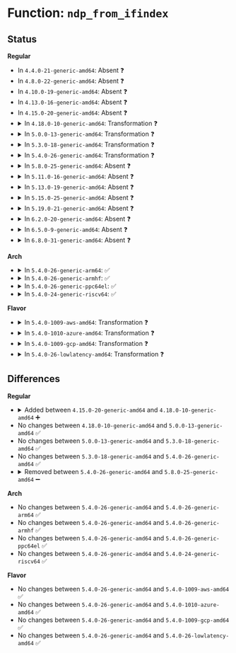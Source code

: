 # Function: <code>ndp_from_ifindex</code>

## Status
<b>Regular</b>
<ul>
<li>
In <code>4.4.0-21-generic-amd64</code>: Absent ❓
</li>
<li>
In <code>4.8.0-22-generic-amd64</code>: Absent ❓
</li>
<li>
In <code>4.10.0-19-generic-amd64</code>: Absent ❓
</li>
<li>
In <code>4.13.0-16-generic-amd64</code>: Absent ❓
</li>
<li>
In <code>4.15.0-20-generic-amd64</code>: Absent ❓
</li>
<li>
<details>
<summary>In <code>4.18.0-10-generic-amd64</code>: Transformation ❓</summary>

```c
struct ncsi_dev_priv * ndp_from_ifindex(struct net * net, u32 ifindex)
```

```json
{
  "name": "ndp_from_ifindex",
  "collision_type": "Unique Static",
  "inline_type": "No",
  "funcs": [
    {
      "addr": 0,
      "name": "ndp_from_ifindex",
      "external": false,
      "loc": "net/ncsi/ncsi-netlink.c:34",
      "file": "net/ncsi/ncsi-netlink.c",
      "inline": "seen, unknown",
      "caller_inline": [],
      "caller_func": [
        "net/ncsi/ncsi-netlink.c:ncsi_clear_interface_nl",
        "net/ncsi/ncsi-netlink.c:ncsi_set_interface_nl",
        "net/ncsi/ncsi-netlink.c:ncsi_pkg_info_all_nl",
        "net/ncsi/ncsi-netlink.c:ncsi_pkg_info_nl"
      ]
    }
  ],
  "symbols": [
    {
      "addr": 18446744071589111840,
      "name": "ndp_from_ifindex",
      "section": ".text",
      "bind": "STB_LOCAL",
      "size": 63
    },
    {
      "addr": 18446744071589114964,
      "name": "ndp_from_ifindex.cold.9",
      "section": ".text",
      "bind": "STB_LOCAL",
      "size": 21
    }
  ]
}
```
</details>
</li>
<li>
<details>
<summary>In <code>5.0.0-13-generic-amd64</code>: Transformation ❓</summary>

```c
struct ncsi_dev_priv * ndp_from_ifindex(struct net * net, u32 ifindex)
```

```json
{
  "name": "ndp_from_ifindex",
  "collision_type": "Unique Static",
  "inline_type": "No",
  "funcs": [
    {
      "addr": 0,
      "name": "ndp_from_ifindex",
      "external": false,
      "loc": "net/ncsi/ncsi-netlink.c:38",
      "file": "net/ncsi/ncsi-netlink.c",
      "inline": "seen, unknown",
      "caller_inline": [],
      "caller_func": [
        "net/ncsi/ncsi-netlink.c:ncsi_set_channel_mask_nl",
        "net/ncsi/ncsi-netlink.c:ncsi_set_package_mask_nl",
        "net/ncsi/ncsi-netlink.c:ncsi_send_cmd_nl",
        "net/ncsi/ncsi-netlink.c:ncsi_clear_interface_nl",
        "net/ncsi/ncsi-netlink.c:ncsi_set_interface_nl",
        "net/ncsi/ncsi-netlink.c:ncsi_pkg_info_all_nl",
        "net/ncsi/ncsi-netlink.c:ncsi_pkg_info_nl"
      ]
    }
  ],
  "symbols": [
    {
      "addr": 18446744071589342848,
      "name": "ndp_from_ifindex",
      "section": ".text",
      "bind": "STB_LOCAL",
      "size": 63
    },
    {
      "addr": 18446744071589348628,
      "name": "ndp_from_ifindex.cold.12",
      "section": ".text",
      "bind": "STB_LOCAL",
      "size": 21
    }
  ]
}
```
</details>
</li>
<li>
<details>
<summary>In <code>5.3.0-18-generic-amd64</code>: Transformation ❓</summary>

```c
struct ncsi_dev_priv * ndp_from_ifindex(struct net * net, u32 ifindex)
```

```json
{
  "name": "ndp_from_ifindex",
  "collision_type": "Unique Static",
  "inline_type": "No",
  "funcs": [
    {
      "addr": 0,
      "name": "ndp_from_ifindex",
      "external": false,
      "loc": "net/ncsi/ncsi-netlink.c:34",
      "file": "net/ncsi/ncsi-netlink.c",
      "inline": "seen, unknown",
      "caller_inline": [],
      "caller_func": [
        "net/ncsi/ncsi-netlink.c:ncsi_set_channel_mask_nl",
        "net/ncsi/ncsi-netlink.c:ncsi_set_package_mask_nl",
        "net/ncsi/ncsi-netlink.c:ncsi_send_cmd_nl",
        "net/ncsi/ncsi-netlink.c:ncsi_clear_interface_nl",
        "net/ncsi/ncsi-netlink.c:ncsi_set_interface_nl",
        "net/ncsi/ncsi-netlink.c:ncsi_pkg_info_all_nl",
        "net/ncsi/ncsi-netlink.c:ncsi_pkg_info_nl"
      ]
    }
  ],
  "symbols": [
    {
      "addr": 18446744071589798336,
      "name": "ndp_from_ifindex",
      "section": ".text",
      "bind": "STB_LOCAL",
      "size": 63
    },
    {
      "addr": 18446744071589803838,
      "name": "ndp_from_ifindex.cold",
      "section": ".text",
      "bind": "STB_LOCAL",
      "size": 22
    }
  ]
}
```
</details>
</li>
<li>
<details>
<summary>In <code>5.4.0-26-generic-amd64</code>: Transformation ❓</summary>

```c
struct ncsi_dev_priv * ndp_from_ifindex(struct net * net, u32 ifindex)
```

```json
{
  "name": "ndp_from_ifindex",
  "collision_type": "Unique Static",
  "inline_type": "No",
  "funcs": [
    {
      "addr": 0,
      "name": "ndp_from_ifindex",
      "external": false,
      "loc": "net/ncsi/ncsi-netlink.c:34",
      "file": "net/ncsi/ncsi-netlink.c",
      "inline": "seen, unknown",
      "caller_inline": [],
      "caller_func": [
        "net/ncsi/ncsi-netlink.c:ncsi_set_channel_mask_nl",
        "net/ncsi/ncsi-netlink.c:ncsi_set_package_mask_nl",
        "net/ncsi/ncsi-netlink.c:ncsi_send_cmd_nl",
        "net/ncsi/ncsi-netlink.c:ncsi_clear_interface_nl",
        "net/ncsi/ncsi-netlink.c:ncsi_set_interface_nl",
        "net/ncsi/ncsi-netlink.c:ncsi_pkg_info_all_nl",
        "net/ncsi/ncsi-netlink.c:ncsi_pkg_info_nl"
      ]
    }
  ],
  "symbols": [
    {
      "addr": 18446744071590021504,
      "name": "ndp_from_ifindex",
      "section": ".text",
      "bind": "STB_LOCAL",
      "size": 63
    },
    {
      "addr": 18446744071590027054,
      "name": "ndp_from_ifindex.cold",
      "section": ".text",
      "bind": "STB_LOCAL",
      "size": 22
    }
  ]
}
```
</details>
</li>
<li>
<details>
<summary>In <code>5.8.0-25-generic-amd64</code>: Absent ❓</summary>

```json
{
  "name": "ndp_from_ifindex",
  "collision_type": "Unique Static",
  "inline_type": "Full",
  "funcs": [
    {
      "addr": 18446744071591056838,
      "name": "ndp_from_ifindex",
      "external": false,
      "loc": "net/ncsi/ncsi-netlink.c:34",
      "file": "net/ncsi/ncsi-netlink.c",
      "inline": "not declared, inlined",
      "caller_inline": [
        "net/ncsi/ncsi-netlink.c:ncsi_set_channel_mask_nl",
        "net/ncsi/ncsi-netlink.c:ncsi_set_package_mask_nl",
        "net/ncsi/ncsi-netlink.c:ncsi_send_cmd_nl",
        "net/ncsi/ncsi-netlink.c:ncsi_clear_interface_nl",
        "net/ncsi/ncsi-netlink.c:ncsi_set_interface_nl",
        "net/ncsi/ncsi-netlink.c:ncsi_pkg_info_all_nl",
        "net/ncsi/ncsi-netlink.c:ncsi_pkg_info_nl"
      ],
      "caller_func": []
    }
  ],
  "symbols": []
}
```
</details>
</li>
<li>
<details>
<summary>In <code>5.11.0-16-generic-amd64</code>: Absent ❓</summary>

```json
{
  "name": "ndp_from_ifindex",
  "collision_type": "Unique Static",
  "inline_type": "Full",
  "funcs": [
    {
      "addr": 18446744071591119516,
      "name": "ndp_from_ifindex",
      "external": false,
      "loc": "net/ncsi/ncsi-netlink.c:34",
      "file": "net/ncsi/ncsi-netlink.c",
      "inline": "not declared, inlined",
      "caller_inline": [
        "net/ncsi/ncsi-netlink.c:ncsi_set_channel_mask_nl",
        "net/ncsi/ncsi-netlink.c:ncsi_set_package_mask_nl",
        "net/ncsi/ncsi-netlink.c:ncsi_send_cmd_nl",
        "net/ncsi/ncsi-netlink.c:ncsi_clear_interface_nl",
        "net/ncsi/ncsi-netlink.c:ncsi_set_interface_nl",
        "net/ncsi/ncsi-netlink.c:ncsi_pkg_info_all_nl",
        "net/ncsi/ncsi-netlink.c:ncsi_pkg_info_nl"
      ],
      "caller_func": []
    }
  ],
  "symbols": []
}
```
</details>
</li>
<li>
<details>
<summary>In <code>5.13.0-19-generic-amd64</code>: Absent ❓</summary>

```json
{
  "name": "ndp_from_ifindex",
  "collision_type": "Unique Static",
  "inline_type": "Full",
  "funcs": [
    {
      "addr": 18446744071591049848,
      "name": "ndp_from_ifindex",
      "external": false,
      "loc": "net/ncsi/ncsi-netlink.c:34",
      "file": "net/ncsi/ncsi-netlink.c",
      "inline": "not declared, inlined",
      "caller_inline": [
        "net/ncsi/ncsi-netlink.c:ncsi_set_channel_mask_nl",
        "net/ncsi/ncsi-netlink.c:ncsi_set_package_mask_nl",
        "net/ncsi/ncsi-netlink.c:ncsi_send_cmd_nl",
        "net/ncsi/ncsi-netlink.c:ncsi_clear_interface_nl",
        "net/ncsi/ncsi-netlink.c:ncsi_set_interface_nl",
        "net/ncsi/ncsi-netlink.c:ncsi_pkg_info_all_nl",
        "net/ncsi/ncsi-netlink.c:ncsi_pkg_info_nl"
      ],
      "caller_func": []
    }
  ],
  "symbols": []
}
```
</details>
</li>
<li>
<details>
<summary>In <code>5.15.0-25-generic-amd64</code>: Absent ❓</summary>

```json
{
  "name": "ndp_from_ifindex",
  "collision_type": "Unique Static",
  "inline_type": "Full",
  "funcs": [
    {
      "addr": 18446744071591891064,
      "name": "ndp_from_ifindex",
      "external": false,
      "loc": "net/ncsi/ncsi-netlink.c:34",
      "file": "net/ncsi/ncsi-netlink.c",
      "inline": "not declared, inlined",
      "caller_inline": [
        "net/ncsi/ncsi-netlink.c:ncsi_set_channel_mask_nl",
        "net/ncsi/ncsi-netlink.c:ncsi_set_package_mask_nl",
        "net/ncsi/ncsi-netlink.c:ncsi_send_cmd_nl",
        "net/ncsi/ncsi-netlink.c:ncsi_clear_interface_nl",
        "net/ncsi/ncsi-netlink.c:ncsi_set_interface_nl",
        "net/ncsi/ncsi-netlink.c:ncsi_pkg_info_all_nl",
        "net/ncsi/ncsi-netlink.c:ncsi_pkg_info_nl"
      ],
      "caller_func": []
    }
  ],
  "symbols": []
}
```
</details>
</li>
<li>
<details>
<summary>In <code>5.19.0-21-generic-amd64</code>: Absent ❓</summary>

```json
{
  "name": "ndp_from_ifindex",
  "collision_type": "Unique Static",
  "inline_type": "Full",
  "funcs": [
    {
      "addr": 18446744071593610341,
      "name": "ndp_from_ifindex",
      "external": false,
      "loc": "net/ncsi/ncsi-netlink.c:34",
      "file": "net/ncsi/ncsi-netlink.c",
      "inline": "not declared, inlined",
      "caller_inline": [
        "net/ncsi/ncsi-netlink.c:ncsi_set_channel_mask_nl",
        "net/ncsi/ncsi-netlink.c:ncsi_set_package_mask_nl",
        "net/ncsi/ncsi-netlink.c:ncsi_send_cmd_nl",
        "net/ncsi/ncsi-netlink.c:ncsi_clear_interface_nl",
        "net/ncsi/ncsi-netlink.c:ncsi_set_interface_nl",
        "net/ncsi/ncsi-netlink.c:ncsi_pkg_info_all_nl",
        "net/ncsi/ncsi-netlink.c:ncsi_pkg_info_nl"
      ],
      "caller_func": []
    }
  ],
  "symbols": []
}
```
</details>
</li>
<li>
<details>
<summary>In <code>6.2.0-20-generic-amd64</code>: Absent ❓</summary>

```json
{
  "name": "ndp_from_ifindex",
  "collision_type": "Unique Static",
  "inline_type": "Full",
  "funcs": [
    {
      "addr": 18446744071595539317,
      "name": "ndp_from_ifindex",
      "external": false,
      "loc": "net/ncsi/ncsi-netlink.c:34",
      "file": "net/ncsi/ncsi-netlink.c",
      "inline": "not declared, inlined",
      "caller_inline": [
        "net/ncsi/ncsi-netlink.c:ncsi_set_channel_mask_nl",
        "net/ncsi/ncsi-netlink.c:ncsi_set_package_mask_nl",
        "net/ncsi/ncsi-netlink.c:ncsi_send_cmd_nl",
        "net/ncsi/ncsi-netlink.c:ncsi_clear_interface_nl",
        "net/ncsi/ncsi-netlink.c:ncsi_set_interface_nl",
        "net/ncsi/ncsi-netlink.c:ncsi_pkg_info_all_nl",
        "net/ncsi/ncsi-netlink.c:ncsi_pkg_info_nl"
      ],
      "caller_func": []
    }
  ],
  "symbols": []
}
```
</details>
</li>
<li>
<details>
<summary>In <code>6.5.0-9-generic-amd64</code>: Absent ❓</summary>

```json
{
  "name": "ndp_from_ifindex",
  "collision_type": "Unique Static",
  "inline_type": "Full",
  "funcs": [
    {
      "addr": 18446744071596047893,
      "name": "ndp_from_ifindex",
      "external": false,
      "loc": "net/ncsi/ncsi-netlink.c:34",
      "file": "net/ncsi/ncsi-netlink.c",
      "inline": "not declared, inlined",
      "caller_inline": [
        "net/ncsi/ncsi-netlink.c:ncsi_set_channel_mask_nl",
        "net/ncsi/ncsi-netlink.c:ncsi_set_package_mask_nl",
        "net/ncsi/ncsi-netlink.c:ncsi_send_cmd_nl",
        "net/ncsi/ncsi-netlink.c:ncsi_clear_interface_nl",
        "net/ncsi/ncsi-netlink.c:ncsi_set_interface_nl",
        "net/ncsi/ncsi-netlink.c:ncsi_pkg_info_all_nl",
        "net/ncsi/ncsi-netlink.c:ncsi_pkg_info_nl"
      ],
      "caller_func": []
    }
  ],
  "symbols": []
}
```
</details>
</li>
<li>
<details>
<summary>In <code>6.8.0-31-generic-amd64</code>: Absent ❓</summary>

```json
{
  "name": "ndp_from_ifindex",
  "collision_type": "Unique Static",
  "inline_type": "Full",
  "funcs": [
    {
      "addr": 18446744071596912789,
      "name": "ndp_from_ifindex",
      "external": false,
      "loc": "net/ncsi/ncsi-netlink.c:34",
      "file": "net/ncsi/ncsi-netlink.c",
      "inline": "not declared, inlined",
      "caller_inline": [
        "net/ncsi/ncsi-netlink.c:ncsi_set_channel_mask_nl",
        "net/ncsi/ncsi-netlink.c:ncsi_set_package_mask_nl",
        "net/ncsi/ncsi-netlink.c:ncsi_send_cmd_nl",
        "net/ncsi/ncsi-netlink.c:ncsi_clear_interface_nl",
        "net/ncsi/ncsi-netlink.c:ncsi_set_interface_nl",
        "net/ncsi/ncsi-netlink.c:ncsi_pkg_info_all_nl",
        "net/ncsi/ncsi-netlink.c:ncsi_pkg_info_nl"
      ],
      "caller_func": []
    }
  ],
  "symbols": []
}
```
</details>
</li>
</ul>
<b>Arch</b>
<ul>
<li>
<details>
<summary>In <code>5.4.0-26-generic-arm64</code>: ✅</summary>

```c
struct ncsi_dev_priv * ndp_from_ifindex(struct net * net, u32 ifindex)
```

```json
{
  "name": "ndp_from_ifindex",
  "collision_type": "Unique Static",
  "inline_type": "No",
  "funcs": [
    {
      "addr": 18446603336503771928,
      "name": "ndp_from_ifindex",
      "external": false,
      "loc": "net/ncsi/ncsi-netlink.c:34",
      "file": "net/ncsi/ncsi-netlink.c",
      "inline": "seen, unknown",
      "caller_inline": [],
      "caller_func": [
        "net/ncsi/ncsi-netlink.c:ncsi_set_channel_mask_nl",
        "net/ncsi/ncsi-netlink.c:ncsi_set_package_mask_nl",
        "net/ncsi/ncsi-netlink.c:ncsi_send_cmd_nl",
        "net/ncsi/ncsi-netlink.c:ncsi_clear_interface_nl",
        "net/ncsi/ncsi-netlink.c:ncsi_set_interface_nl",
        "net/ncsi/ncsi-netlink.c:ncsi_pkg_info_all_nl",
        "net/ncsi/ncsi-netlink.c:ncsi_pkg_info_nl"
      ]
    }
  ],
  "symbols": [
    {
      "addr": 18446603336503771928,
      "name": "ndp_from_ifindex",
      "section": ".text",
      "bind": "STB_LOCAL",
      "size": 140
    }
  ]
}
```
</details>
</li>
<li>
<details>
<summary>In <code>5.4.0-26-generic-armhf</code>: ✅</summary>

```c
struct ncsi_dev_priv * ndp_from_ifindex(struct net * net, u32 ifindex)
```

```json
{
  "name": "ndp_from_ifindex",
  "collision_type": "Unique Static",
  "inline_type": "No",
  "funcs": [
    {
      "addr": 3236393400,
      "name": "ndp_from_ifindex",
      "external": false,
      "loc": "net/ncsi/ncsi-netlink.c:34",
      "file": "net/ncsi/ncsi-netlink.c",
      "inline": "seen, unknown",
      "caller_inline": [],
      "caller_func": [
        "net/ncsi/ncsi-netlink.c:ncsi_set_channel_mask_nl",
        "net/ncsi/ncsi-netlink.c:ncsi_set_package_mask_nl",
        "net/ncsi/ncsi-netlink.c:ncsi_send_cmd_nl",
        "net/ncsi/ncsi-netlink.c:ncsi_clear_interface_nl",
        "net/ncsi/ncsi-netlink.c:ncsi_set_interface_nl",
        "net/ncsi/ncsi-netlink.c:ncsi_pkg_info_all_nl",
        "net/ncsi/ncsi-netlink.c:ncsi_pkg_info_nl"
      ]
    }
  ],
  "symbols": [
    {
      "addr": 3236393400,
      "name": "ndp_from_ifindex",
      "section": ".text",
      "bind": "STB_LOCAL",
      "size": 116
    }
  ]
}
```
</details>
</li>
<li>
<details>
<summary>In <code>5.4.0-26-generic-ppc64el</code>: ✅</summary>

```c
struct ncsi_dev_priv * ndp_from_ifindex(struct net * net, u32 ifindex)
```

```json
{
  "name": "ndp_from_ifindex",
  "collision_type": "Unique Static",
  "inline_type": "No",
  "funcs": [
    {
      "addr": 13835058055297612144,
      "name": "ndp_from_ifindex",
      "external": false,
      "loc": "net/ncsi/ncsi-netlink.c:34",
      "file": "net/ncsi/ncsi-netlink.c",
      "inline": "seen, unknown",
      "caller_inline": [],
      "caller_func": [
        "net/ncsi/ncsi-netlink.c:ncsi_set_channel_mask_nl",
        "net/ncsi/ncsi-netlink.c:ncsi_set_package_mask_nl",
        "net/ncsi/ncsi-netlink.c:ncsi_send_cmd_nl",
        "net/ncsi/ncsi-netlink.c:ncsi_clear_interface_nl",
        "net/ncsi/ncsi-netlink.c:ncsi_set_interface_nl",
        "net/ncsi/ncsi-netlink.c:ncsi_pkg_info_all_nl",
        "net/ncsi/ncsi-netlink.c:ncsi_pkg_info_nl"
      ]
    }
  ],
  "symbols": [
    {
      "addr": 13835058055297612144,
      "name": "ndp_from_ifindex",
      "section": ".text",
      "bind": "STB_LOCAL",
      "size": 220
    }
  ]
}
```
</details>
</li>
<li>
<details>
<summary>In <code>5.4.0-24-generic-riscv64</code>: ✅</summary>

```c
struct ncsi_dev_priv * ndp_from_ifindex(struct net * net, u32 ifindex)
```

```json
{
  "name": "ndp_from_ifindex",
  "collision_type": "Unique Static",
  "inline_type": "No",
  "funcs": [
    {
      "addr": 18446743936279683566,
      "name": "ndp_from_ifindex",
      "external": false,
      "loc": "net/ncsi/ncsi-netlink.c:34",
      "file": "net/ncsi/ncsi-netlink.c",
      "inline": "seen, unknown",
      "caller_inline": [],
      "caller_func": [
        "net/ncsi/ncsi-netlink.c:ncsi_set_channel_mask_nl",
        "net/ncsi/ncsi-netlink.c:ncsi_set_package_mask_nl",
        "net/ncsi/ncsi-netlink.c:ncsi_send_cmd_nl",
        "net/ncsi/ncsi-netlink.c:ncsi_clear_interface_nl",
        "net/ncsi/ncsi-netlink.c:ncsi_set_interface_nl",
        "net/ncsi/ncsi-netlink.c:ncsi_pkg_info_all_nl",
        "net/ncsi/ncsi-netlink.c:ncsi_pkg_info_nl"
      ]
    }
  ],
  "symbols": [
    {
      "addr": 18446743936279683566,
      "name": "ndp_from_ifindex",
      "section": ".text",
      "bind": "STB_LOCAL",
      "size": 142
    }
  ]
}
```
</details>
</li>
</ul>
<b>Flavor</b>
<ul>
<li>
<details>
<summary>In <code>5.4.0-1009-aws-amd64</code>: Transformation ❓</summary>

```c
struct ncsi_dev_priv * ndp_from_ifindex(struct net * net, u32 ifindex)
```

```json
{
  "name": "ndp_from_ifindex",
  "collision_type": "Unique Static",
  "inline_type": "No",
  "funcs": [
    {
      "addr": 0,
      "name": "ndp_from_ifindex",
      "external": false,
      "loc": "net/ncsi/ncsi-netlink.c:34",
      "file": "net/ncsi/ncsi-netlink.c",
      "inline": "seen, unknown",
      "caller_inline": [],
      "caller_func": [
        "net/ncsi/ncsi-netlink.c:ncsi_set_channel_mask_nl",
        "net/ncsi/ncsi-netlink.c:ncsi_set_package_mask_nl",
        "net/ncsi/ncsi-netlink.c:ncsi_send_cmd_nl",
        "net/ncsi/ncsi-netlink.c:ncsi_clear_interface_nl",
        "net/ncsi/ncsi-netlink.c:ncsi_set_interface_nl",
        "net/ncsi/ncsi-netlink.c:ncsi_pkg_info_all_nl",
        "net/ncsi/ncsi-netlink.c:ncsi_pkg_info_nl"
      ]
    }
  ],
  "symbols": [
    {
      "addr": 18446744071589625104,
      "name": "ndp_from_ifindex",
      "section": ".text",
      "bind": "STB_LOCAL",
      "size": 63
    },
    {
      "addr": 18446744071589630654,
      "name": "ndp_from_ifindex.cold",
      "section": ".text",
      "bind": "STB_LOCAL",
      "size": 22
    }
  ]
}
```
</details>
</li>
<li>
<details>
<summary>In <code>5.4.0-1010-azure-amd64</code>: Transformation ❓</summary>

```c
struct ncsi_dev_priv * ndp_from_ifindex(struct net * net, u32 ifindex)
```

```json
{
  "name": "ndp_from_ifindex",
  "collision_type": "Unique Static",
  "inline_type": "No",
  "funcs": [
    {
      "addr": 0,
      "name": "ndp_from_ifindex",
      "external": false,
      "loc": "net/ncsi/ncsi-netlink.c:34",
      "file": "net/ncsi/ncsi-netlink.c",
      "inline": "seen, unknown",
      "caller_inline": [],
      "caller_func": [
        "net/ncsi/ncsi-netlink.c:ncsi_set_channel_mask_nl",
        "net/ncsi/ncsi-netlink.c:ncsi_set_package_mask_nl",
        "net/ncsi/ncsi-netlink.c:ncsi_send_cmd_nl",
        "net/ncsi/ncsi-netlink.c:ncsi_clear_interface_nl",
        "net/ncsi/ncsi-netlink.c:ncsi_set_interface_nl",
        "net/ncsi/ncsi-netlink.c:ncsi_pkg_info_all_nl",
        "net/ncsi/ncsi-netlink.c:ncsi_pkg_info_nl"
      ]
    }
  ],
  "symbols": [
    {
      "addr": 18446744071589349632,
      "name": "ndp_from_ifindex",
      "section": ".text",
      "bind": "STB_LOCAL",
      "size": 63
    },
    {
      "addr": 18446744071589355182,
      "name": "ndp_from_ifindex.cold",
      "section": ".text",
      "bind": "STB_LOCAL",
      "size": 22
    }
  ]
}
```
</details>
</li>
<li>
<details>
<summary>In <code>5.4.0-1009-gcp-amd64</code>: Transformation ❓</summary>

```c
struct ncsi_dev_priv * ndp_from_ifindex(struct net * net, u32 ifindex)
```

```json
{
  "name": "ndp_from_ifindex",
  "collision_type": "Unique Static",
  "inline_type": "No",
  "funcs": [
    {
      "addr": 0,
      "name": "ndp_from_ifindex",
      "external": false,
      "loc": "net/ncsi/ncsi-netlink.c:34",
      "file": "net/ncsi/ncsi-netlink.c",
      "inline": "seen, unknown",
      "caller_inline": [],
      "caller_func": [
        "net/ncsi/ncsi-netlink.c:ncsi_set_channel_mask_nl",
        "net/ncsi/ncsi-netlink.c:ncsi_set_package_mask_nl",
        "net/ncsi/ncsi-netlink.c:ncsi_send_cmd_nl",
        "net/ncsi/ncsi-netlink.c:ncsi_clear_interface_nl",
        "net/ncsi/ncsi-netlink.c:ncsi_set_interface_nl",
        "net/ncsi/ncsi-netlink.c:ncsi_pkg_info_all_nl",
        "net/ncsi/ncsi-netlink.c:ncsi_pkg_info_nl"
      ]
    }
  ],
  "symbols": [
    {
      "addr": 18446744071590067136,
      "name": "ndp_from_ifindex",
      "section": ".text",
      "bind": "STB_LOCAL",
      "size": 63
    },
    {
      "addr": 18446744071590072686,
      "name": "ndp_from_ifindex.cold",
      "section": ".text",
      "bind": "STB_LOCAL",
      "size": 22
    }
  ]
}
```
</details>
</li>
<li>
<details>
<summary>In <code>5.4.0-26-lowlatency-amd64</code>: Transformation ❓</summary>

```c
struct ncsi_dev_priv * ndp_from_ifindex(struct net * net, u32 ifindex)
```

```json
{
  "name": "ndp_from_ifindex",
  "collision_type": "Unique Static",
  "inline_type": "No",
  "funcs": [
    {
      "addr": 0,
      "name": "ndp_from_ifindex",
      "external": false,
      "loc": "net/ncsi/ncsi-netlink.c:34",
      "file": "net/ncsi/ncsi-netlink.c",
      "inline": "seen, unknown",
      "caller_inline": [],
      "caller_func": [
        "net/ncsi/ncsi-netlink.c:ncsi_set_channel_mask_nl",
        "net/ncsi/ncsi-netlink.c:ncsi_set_package_mask_nl",
        "net/ncsi/ncsi-netlink.c:ncsi_send_cmd_nl",
        "net/ncsi/ncsi-netlink.c:ncsi_clear_interface_nl",
        "net/ncsi/ncsi-netlink.c:ncsi_set_interface_nl",
        "net/ncsi/ncsi-netlink.c:ncsi_pkg_info_all_nl",
        "net/ncsi/ncsi-netlink.c:ncsi_pkg_info_nl"
      ]
    }
  ],
  "symbols": [
    {
      "addr": 18446744071590117216,
      "name": "ndp_from_ifindex",
      "section": ".text",
      "bind": "STB_LOCAL",
      "size": 63
    },
    {
      "addr": 18446744071590122766,
      "name": "ndp_from_ifindex.cold",
      "section": ".text",
      "bind": "STB_LOCAL",
      "size": 22
    }
  ]
}
```
</details>
</li>
</ul>

## Differences
<b>Regular</b>
<ul>
<li>
<details>
<summary>Added between <code>4.15.0-20-generic-amd64</code> and <code>4.18.0-10-generic-amd64</code> ➕</summary>

```c
struct ncsi_dev_priv * ndp_from_ifindex(struct net * net, u32 ifindex)
```
</details>
</li>
<li>
No changes between <code>4.18.0-10-generic-amd64</code> and <code>5.0.0-13-generic-amd64</code> ✅
</li>
<li>
No changes between <code>5.0.0-13-generic-amd64</code> and <code>5.3.0-18-generic-amd64</code> ✅
</li>
<li>
No changes between <code>5.3.0-18-generic-amd64</code> and <code>5.4.0-26-generic-amd64</code> ✅
</li>
<li>
<details>
<summary>Removed between <code>5.4.0-26-generic-amd64</code> and <code>5.8.0-25-generic-amd64</code> ➖</summary>

```c
struct ncsi_dev_priv * ndp_from_ifindex(struct net * net, u32 ifindex)
```
</details>
</li>
</ul>
<b>Arch</b>
<ul>
<li>
No changes between <code>5.4.0-26-generic-amd64</code> and <code>5.4.0-26-generic-arm64</code> ✅
</li>
<li>
No changes between <code>5.4.0-26-generic-amd64</code> and <code>5.4.0-26-generic-armhf</code> ✅
</li>
<li>
No changes between <code>5.4.0-26-generic-amd64</code> and <code>5.4.0-26-generic-ppc64el</code> ✅
</li>
<li>
No changes between <code>5.4.0-26-generic-amd64</code> and <code>5.4.0-24-generic-riscv64</code> ✅
</li>
</ul>
<b>Flavor</b>
<ul>
<li>
No changes between <code>5.4.0-26-generic-amd64</code> and <code>5.4.0-1009-aws-amd64</code> ✅
</li>
<li>
No changes between <code>5.4.0-26-generic-amd64</code> and <code>5.4.0-1010-azure-amd64</code> ✅
</li>
<li>
No changes between <code>5.4.0-26-generic-amd64</code> and <code>5.4.0-1009-gcp-amd64</code> ✅
</li>
<li>
No changes between <code>5.4.0-26-generic-amd64</code> and <code>5.4.0-26-lowlatency-amd64</code> ✅
</li>
</ul>

